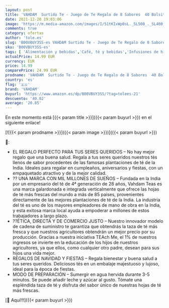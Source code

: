 ```yaml
---
layout: post
title: 'VAHDAM  Surtido Te - Juego de Te Regalo de 8 Sabores  40 Bolsitas de Té | Ingredientes 100% Naturales | Te negro  Te verde  Te Oolong  Te Chai  Te de hierbas | Infusiones Regalo | Regalos Navidad'
date: 2021-12-20 19:03:06
image: 'https://m.media-amazon.com/images/I/51tKIxWp0sL._SL500_._SL400_.jpg'
comments: true
category: ofertas
author: 'tole.es'
slug: 'B00VBUY3SS-es VAHDAM Surtido Te - Juego de Te Regalo de 8 Sabores 40...'
sku: 'B00VBUY3SS-es'
tags: [ 'Alimentación y bebidas','Café, té y bebidas','Infusiones de hierbas','Té','navidad','vahdam', ]
actualPrice: 14.99 EUR
currency: EUR
price: 14.99
comparePrice: 24.99 EUR
prodname: 'VAHDAM  Surtido Te - Juego de Te Regalo de 8 Sabores  40 Bolsitas de Té | Ingredientes 100% Naturales | Te negro  Te verde  Te Oolong  Te Chai  Te de hierbas | Infusiones Regalo | Regalos Navidad'
country: 'es'
flag: '🇪🇸'
brand: 'VAHDAM'
buyurl: 'https://www.amazon.es/dp/B00VBUY3SS/?tag=tolees-21'
descuento: '40.02'
average: '20.85'
---
```


En este momento está [{{< param title >}}]({{< param buyurl >}}) en el siguiente enlace!

[![{{< param prodname >}}]({{< param image >}})]({{< param buyurl >}})

🔎:

- EL REGALO PERFECTO PARA TUS SERES QUERIDOS – No hay mejor regalo que una buena salud. Regala a tus seres queridos nuestros tés llenos de sabor procedentes de las famosas plantaciones de té de la India. Ideales para regalar en cumpleaños, aniversarios y fiestas, con un empaquetado atractivo y de la mejor calidad.
- ?? UNA MARCA CON MIL MILLONES DE SUEÑOS – Fundada en la India por un empresario del té de 4ª generación de 28 años, Vahdam Teas es una marca galardonada e integrada verticalmente que ofrece las hojas de té más frescas del mundo a más de 85 países, provenientes directamente de las mejores plantaciones de té de la India. La industria del té es uno de los mayores empleadores de mano de obra en la India, y esta exitosa marca local ayuda a empoderar a millones de estos trabajadores a largo plazo.
- ??ÉTICA, DIRECTA Y DE COMERCIO JUSTO – Nuestro innovador modelo de cadena de suministro te garantiza que obtendrás la taza de té más fresca y que nuestros agricultores obtendrán un mejor precio por su producción. Gracias a nuestra iniciativa TEAch Me, el 1% de nuestros ingresos se invierte en la educación de los hijos de nuestros agricultores, ya que ellos, como cualquier otro padre, desean para sus hijos una vida mejor.
- REGALOS DE NAVIDAD Y FIESTAS – Regala bienestar y buena salud a tus seres queridos. Deliciosos tés en un embalaje majestuoso y lujoso, ideal para la época de fiestas.
- MODO DE PREPARACIÓN – Sumergir en agua hervida durante 3-5 minutos. Se puede añadir leche y azúcar al gusto. Tómate una espléndida taza de té y disfruta del sabor único de nuestras hojas de té más frescas.

[🛒 Aquí!!!]({{< param buyurl >}})
